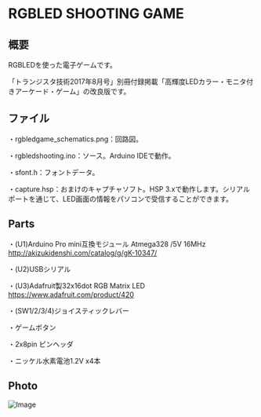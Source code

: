 # RGBLED SHOOTING GAME
## 概要
RGBLEDを使った電子ゲームです。

「トランジスタ技術2017年8月号」別冊付録掲載「高輝度LEDカラー・モニタ付きアーケード・ゲーム」の改良版です。

## ファイル
・rgbledgame_schematics.png：回路図。

・rgbledshooting.ino：ソース。Arduino IDEで動作。

・sfont.h：フォントデータ。

・capture.hsp：おまけのキャプチャソフト。HSP 3.xで動作します。シリアルポートを通じて、LED画面の情報をパソコンで受信することができます。

## Parts
・(U1)Arduino Pro mini互換モジュール Atmega328 /5V 16MHz
http://akizukidenshi.com/catalog/g/gK-10347/

・(U2)USBシリアル	 

・(U3)Adafruit製32x16dot RGB Matrix LED
https://www.adafruit.com/product/420

・(SW1/2/3/4)ジョイスティックレバー

・ゲームボタン

・2x8pin ピンヘッダ	 

・ニッケル水素電池1.2V x4本	 

## Photo
![Image](https://github.com/user-attachments/assets/2673a88d-90a0-4ba9-989f-c52d2e24792a)
